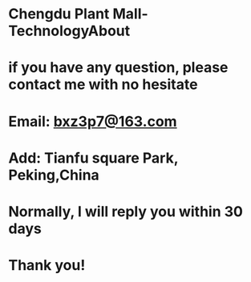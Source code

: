 # Chengdu Plant Mall-TechnologyAbout
# if you have any question, please contact me with no hesitate
# Email: bxz3p7@163.com
# Add: Tianfu square Park, Peking,China
# Normally, I will reply you within 30 days
# Thank you!
